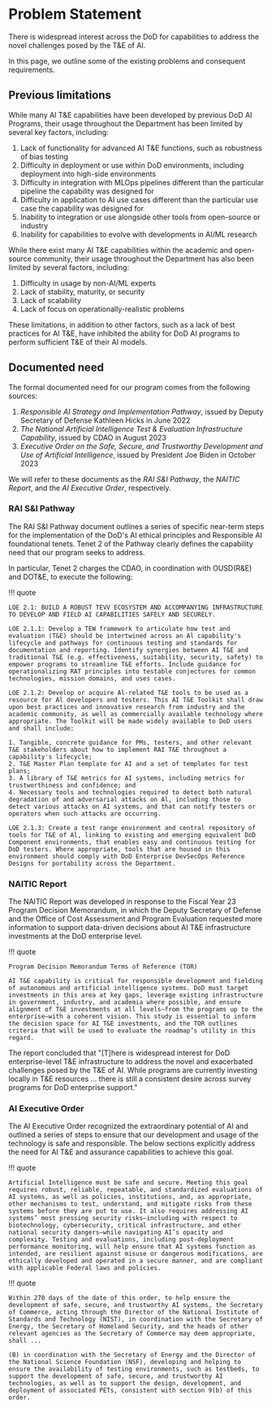 # Problem Statement

There is widespread interest across the DoD for capabilities to address the novel challenges posed by the T&E of AI. 

In this page, we outline some of the existing problems and consequent requirements.

## Previous limitations

While many AI T&E capabilities have been developed by previous DoD AI Programs, their usage throughout the Department has been limited by several key factors, including:

1. Lack of functionality for advanced AI T&E functions, such as robustness of bias testing
1. Difficulty in deployment or use within DoD environments, including deployment into high-side environments
1. Difficulty in integration with MLOps pipelines different than the particular pipeline the capability was designed for
1. Difficulty in application to AI use cases different than the particular use case the capability was designed for
1. Inability to integration or use alongside other tools from open-source or industry
1. Inability for capabilities to evolve with developments in AI/ML research

While there exist many AI T&E capabilities within the academic and open-source community, their usage throughout the Department has also been limited by several factors, including:

1. Difficulty in usage by non-AI/ML experts
1. Lack of stability, maturity, or security
1. Lack of scalability
1. Lack of focus on operationally-realistic problems

These limitations, in addition to other factors, such as a lack of best practices for AI T&E, have inhibited the ability for DoD AI programs to perform sufficient T&E of their AI models.

## Documented need

The formal documented need for our program comes from the following sources:

1. *Responsible AI Strategy and Implementation Pathway*, issued by Deputy Secretary of Defense Kathleen Hicks in June 2022
1. *The National Artificial Intelligence Test & Evaluation Infrastructure Capability*, issued by CDAO in August 2023
1. *Executive Order on the Safe, Secure, and Trustworthy Development and Use of Artificial Intelligence*, issued by President Joe Biden in October 2023

We will refer to these documents as the *RAI S&I Pathway*, the *NAITIC Report*, and the *AI Executive Order*, respectively. 

### RAI S&I Pathway

The RAI S&I Pathway document outlines a series of specific near-term steps for the implementation of the DoD's AI ethical principles and Responsible AI foundational tenets. Tenet 2 of the Pathway clearly defines the capability need that our program seeks to address. 

In particular, Tenet 2 charges the CDAO, in coordination with OUSD(R&E) and DOT&E, to execute the following:

!!! quote 

    LOE 2.1: BUILD A ROBUST TEVV ECOSYSTEM AND ACCOMPANYING INFRASTRUCTURE TO DEVELOP AND FIELD AI CAPABILITIES SAFELY AND SECURELY.

    LOE 2.1.1: Develop a TEW framework to articulate how test and evaluation (T&E) should be intertwined across an Al capability's lifecycle and pathways for continuous testing and standards for documentation and reporting. Identify synergies between AI T&E and traditional T&E (e.g. effectiveness, suitability, security, safety) to empower programs to streamline T&E efforts. Include guidance for operationalizing RAT principles into testable conjectures for common technologies, mission domains, and uses cases. 

    LOE 2.1.2: Develop or acquire Al-related T&E tools to be used as a resource for Al developers and testers. This AI T&E Toolkit shall draw upon best practices and innovative research from industry and the academic community, as well as commercially available technology where appropriate. The Toolkit will be made widely available to DoD users and shall include:

    1. Tangible, concrete guidance for PMs, testers, and other relevant T&E stakeholders about how to implement RAI T&E throughout a capability's lifecycle;
    2. T&E Master Plan template for AI and a set of templates for test plans;
    3. A library of T&E metrics for AI systems, including metrics for trustworthiness and confidence; and
    4. Necessary tools and technologies required to detect both natural degradation of and adversarial attacks on Al, including those to detect various attacks on AI systems, and that can notify testers or operators when such attacks are occurring. 

    LOE 2.1.3: Create a test range environment and central repository of tools for T&E of Al, linking to existing and emerging equivalent DoD Component environments, that enables easy and continuous testing for DoD testers. Where appropriate, tools that are housed in this environment should comply with DoD Enterprise DevSecOps Reference Designs for portability across the Department.

### NAITIC Report

The NAITIC Report was developed in response to the Fiscal Year 23 Program Decision Memorandum, in which the Deputy Secretary of Defense and the Office of Cost Assessment and Program Evaluation requested more information to support data-driven decisions about AI T&E infrastructure investments at the DoD enterprise level.

!!! quote 

    Program Decision Memorandum Terms of Reference (TOR)

    AI T&E capability is critical for responsible development and fielding of autonomous and artificial intelligence systems. DoD must target investments in this area at key gaps, leverage existing infrastructure in government, industry, and academia where possible, and ensure alignment of T&E investments at all levels—from the programs up to the enterprise—with a coherent vision. This study is essential to inform the decision space for AI T&E investments, and the TOR outlines criteria that will be used to evaluate the roadmap’s utility in this regard.

The report concluded that "[T]here is widespread interest for DoD enterprise-level T&E infrastructure to address the novel and exacerbated challenges posed by the T&E of AI. While programs are currently investing locally in T&E resources … there is still a consistent desire across survey programs for DoD enterprise support."

### AI Executive Order

The AI Executive Order recognized the extraordinary potential of AI and outlined a series of steps to ensure that our development and usage of the technology is safe and responsible. The below sections explicitly address the need for AI T&E and assurance capabilities to achieve this goal.

!!! quote

    Artificial Intelligence must be safe and secure. Meeting this goal requires robust, reliable, repeatable, and standardized evaluations of AI systems, as well as policies, institutions, and, as appropriate, other mechanisms to test, understand, and mitigate risks from these systems before they are put to use. It also requires addressing AI systems’ most pressing security risks—including with respect to biotechnology, cybersecurity, critical infrastructure, and other national security dangers—while navigating AI’s opacity and complexity. Testing and evaluations, including post-deployment performance monitoring, will help ensure that AI systems function as intended, are resilient against misuse or dangerous modifications, are ethically developed and operated in a secure manner, and are compliant with applicable Federal laws and policies. 

!!! quote

    Within 270 days of the date of this order, to help ensure the development of safe, secure, and trustworthy AI systems, the Secretary of Commerce, acting through the Director of the National Institute of Standards and Technology (NIST), in coordination with the Secretary of Energy, the Secretary of Homeland Security, and the heads of other relevant agencies as the Secretary of Commerce may deem appropriate, shall ...

    (B) in coordination with the Secretary of Energy and the Director of the National Science Foundation (NSF), developing and helping to ensure the availability of testing environments, such as testbeds, to support the development of safe, secure, and trustworthy AI technologies, as well as to support the design, development, and deployment of associated PETs, consistent with section 9(b) of this order. 
    